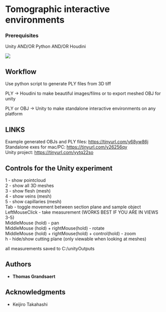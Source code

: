 # Tomographic interactive environments

### Prerequisites

Unity AND/OR Python AND/OR Houdini

![](https://imgur.com/7Jj4Hhh.png)

## Workflow

Use python script to generate PLY files from 3D tiff

PLY -> Houdini to make beautiful images/films or to export meshed OBJ for unity

PLY or OBJ -> Unity to make standalone interactive environments on any platform



## LINKS
Example generated OBJs and PLY files: https://tinyurl.com/y68yw86j \
Standalone exes for mac/PC: https://tinyurl.com/y26256qy \
Unity project: https://tinyurl.com/yytq22so

## Controls for the Unity experiment

1 - show pointcloud \
2 - show all 3D meshes \
3 - show flesh (mesh)\
4 - show veins (mesh)\
5 - show capillaries (mesh)\
Tab - toggle movement between section plane and sample object\
LeftMouseClick - take measurement (WORKS BEST IF YOU ARE IN VIEWS 3-5)\
MiddleMouse (hold) - pan\
MiddleMouse (hold) + rightMouse(hold) - rotate\
MiddleMouse (hold) + rightMouse(hold) + control(hold) - zoom\
h - hide/show cutting plane (only viewable when looking at meshes)

all measurements saved to C:/unityOutputs



## Authors

* **Thomas Grandsaert**

## Acknowledgments

* Keijiro Takahashi
